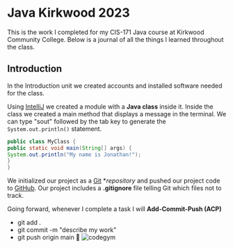 # Java Kirkwood 2023

This is the work I completed for my CIS-171 Java course at Kirkwood Community
College. Below is a journal of all the things I learned throughout 
the class.

## Introduction

In the Introduction unit we created accounts and installed software 
needed for the class.

Using [IntelliJ](https://www.jetbrains.com/idea/download/) we created a module with a **Java class** inside it. 
Inside the class we created a main method that displays a message in
the terminal. We can type "sout" followed by the tab key to generate 
the `System.out.println()` statement.

```java
public class MyClass {
public static void main(String[] args) {
System.out.println("My name is Jonathan!");
}
}
```
We initialized our project as a [Git](https://git-scm.com/downloads) **repository* and pushed our
project code to [GitHub](https://www.github.com/signup/). Our project includes a **.gitignore** 
file telling Git which files not to track.

Going forward, whenever I complete a task I will **Add-Commit-Push (ACP)**

- git add .
- git commit -m "describe my work"
- git push origin main :rocket:
![codegym](https://www.enterprisetimes.co.uk/wp-content/uploads/2044/09/Codegym_logo_600x600.png)